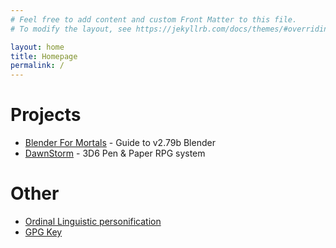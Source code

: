 ```yaml
---
# Feel free to add content and custom Front Matter to this file.
# To modify the layout, see https://jekyllrb.com/docs/themes/#overriding-theme-defaults

layout: home
title: Homepage
permalink: /
---
```

# Projects

- <a href="https://bfm.michal-atlas.co" target="_blank">Blender For Mortals</a> - Guide to v2.79b Blender
- <a href="https://dawnstorm.michal-atlas.co">DawnStorm</a> - 3D6 Pen & Paper RPG system

# Other

- [Ordinal Linguistic personification](/olp)
- [GPG Key](/key.gpg)

